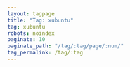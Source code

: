 ```yaml
---
layout: tagpage
title: "Tag: xubuntu"
tag: xubuntu
robots: noindex
paginate: 10
paginate_path: "/tag/:tag/page/:num/"
tag_permalink: /tag/:tag
---
```

